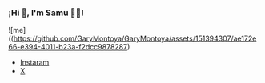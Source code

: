 ### ¡Hi 👋, I'm Samu 👨‍💻!

![me]((https://github.com/GaryMontoya/GaryMontoya/assets/151394307/ae172e66-e394-4011-b23a-f2dcc9878287)

- [Instaram](https://www.instagram.com/smontoyag/)
- [X](https://twitter.com/samu7montoya)

<!--
**GaryMontoya/GaryMontoya** is a ✨ _special_ ✨ repository because its `README.md` (this file) appears on your GitHub profile.
-->
